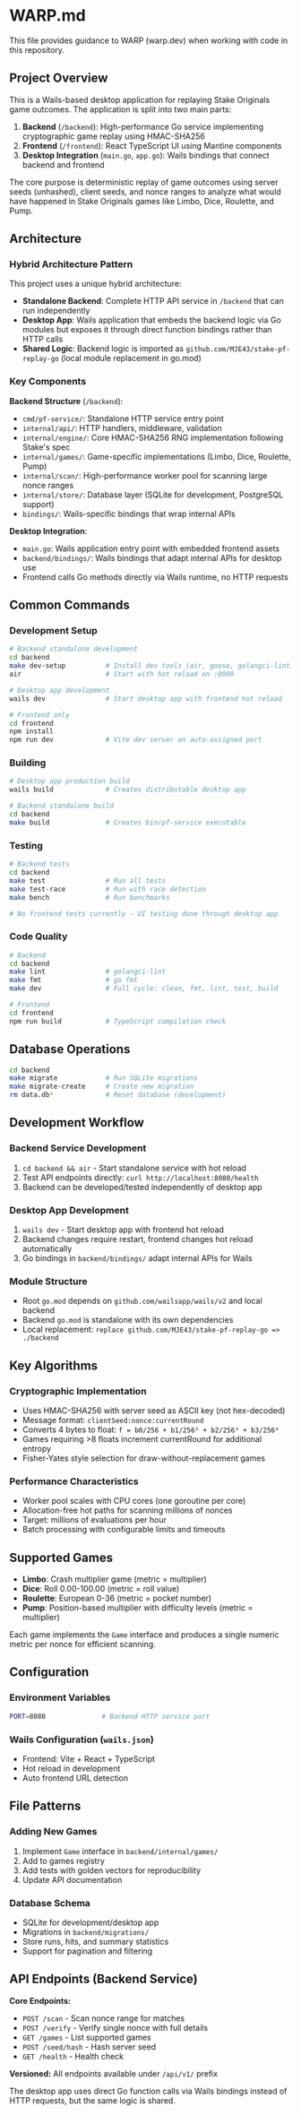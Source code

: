 # WARP.md

This file provides guidance to WARP (warp.dev) when working with code in this repository.

## Project Overview

This is a Wails-based desktop application for replaying Stake Originals game outcomes. The application is split into two main parts:

1. **Backend** (`/backend`): High-performance Go service implementing cryptographic game replay using HMAC-SHA256
2. **Frontend** (`/frontend`): React TypeScript UI using Mantine components
3. **Desktop Integration** (`main.go`, `app.go`): Wails bindings that connect backend and frontend

The core purpose is deterministic replay of game outcomes using server seeds (unhashed), client seeds, and nonce ranges to analyze what would have happened in Stake Originals games like Limbo, Dice, Roulette, and Pump.

## Architecture

### Hybrid Architecture Pattern
This project uses a unique hybrid architecture:
- **Standalone Backend**: Complete HTTP API service in `/backend` that can run independently
- **Desktop App**: Wails application that embeds the backend logic via Go modules but exposes it through direct function bindings rather than HTTP calls
- **Shared Logic**: Backend logic is imported as `github.com/MJE43/stake-pf-replay-go` (local module replacement in go.mod)

### Key Components

**Backend Structure** (`/backend`):
- `cmd/pf-service/`: Standalone HTTP service entry point
- `internal/api/`: HTTP handlers, middleware, validation
- `internal/engine/`: Core HMAC-SHA256 RNG implementation following Stake's spec
- `internal/games/`: Game-specific implementations (Limbo, Dice, Roulette, Pump)
- `internal/scan/`: High-performance worker pool for scanning large nonce ranges
- `internal/store/`: Database layer (SQLite for development, PostgreSQL support)
- `bindings/`: Wails-specific bindings that wrap internal APIs

**Desktop Integration**:
- `main.go`: Wails application entry point with embedded frontend assets
- `backend/bindings/`: Wails bindings that adapt internal APIs for desktop use
- Frontend calls Go methods directly via Wails runtime, no HTTP requests

## Common Commands

### Development Setup
```bash
# Backend standalone development
cd backend
make dev-setup          # Install dev tools (air, goose, golangci-lint)
air                     # Start with hot reload on :8080

# Desktop app development  
wails dev               # Start desktop app with frontend hot reload

# Frontend only
cd frontend
npm install
npm run dev             # Vite dev server on auto-assigned port
```

### Building
```bash
# Desktop app production build
wails build             # Creates distributable desktop app

# Backend standalone build
cd backend
make build              # Creates bin/pf-service executable
```

### Testing
```bash
# Backend tests
cd backend
make test               # Run all tests
make test-race          # Run with race detection
make bench              # Run benchmarks

# No frontend tests currently - UI testing done through desktop app
```

### Code Quality
```bash
# Backend
cd backend
make lint               # golangci-lint
make fmt                # go fmt
make dev                # Full cycle: clean, fmt, lint, test, build

# Frontend
cd frontend  
npm run build           # TypeScript compilation check
```

## Database Operations
```bash
cd backend
make migrate            # Run SQLite migrations
make migrate-create     # Create new migration
rm data.db*             # Reset database (development)
```

## Development Workflow

### Backend Service Development
1. `cd backend && air` - Start standalone service with hot reload
2. Test API endpoints directly: `curl http://localhost:8080/health`
3. Backend can be developed/tested independently of desktop app

### Desktop App Development
1. `wails dev` - Start desktop app with frontend hot reload
2. Backend changes require restart, frontend changes hot reload automatically
3. Go bindings in `backend/bindings/` adapt internal APIs for Wails

### Module Structure
- Root `go.mod` depends on `github.com/wailsapp/wails/v2` and local backend
- Backend `go.mod` is standalone with its own dependencies
- Local replacement: `replace github.com/MJE43/stake-pf-replay-go => ./backend`

## Key Algorithms

### Cryptographic Implementation
- Uses HMAC-SHA256 with server seed as ASCII key (not hex-decoded)
- Message format: `clientSeed:nonce:currentRound`
- Converts 4 bytes to float: `f = b0/256 + b1/256² + b2/256³ + b3/256⁴`
- Games requiring >8 floats increment currentRound for additional entropy
- Fisher-Yates style selection for draw-without-replacement games

### Performance Characteristics
- Worker pool scales with CPU cores (one goroutine per core)
- Allocation-free hot paths for scanning millions of nonces
- Target: millions of evaluations per hour
- Batch processing with configurable limits and timeouts

## Supported Games
- **Limbo**: Crash multiplier game (metric = multiplier)
- **Dice**: Roll 0.00-100.00 (metric = roll value)  
- **Roulette**: European 0-36 (metric = pocket number)
- **Pump**: Position-based multiplier with difficulty levels (metric = multiplier)

Each game implements the `Game` interface and produces a single numeric metric per nonce for efficient scanning.

## Configuration

### Environment Variables
```bash
PORT=8080              # Backend HTTP service port
```

### Wails Configuration (`wails.json`)
- Frontend: Vite + React + TypeScript
- Hot reload in development
- Auto frontend URL detection

## File Patterns

### Adding New Games
1. Implement `Game` interface in `backend/internal/games/`
2. Add to games registry
3. Add tests with golden vectors for reproducibility
4. Update API documentation

### Database Schema
- SQLite for development/desktop app
- Migrations in `backend/migrations/`
- Store runs, hits, and summary statistics
- Support for pagination and filtering

## API Endpoints (Backend Service)

**Core Endpoints:**
- `POST /scan` - Scan nonce range for matches
- `POST /verify` - Verify single nonce with full details
- `GET /games` - List supported games
- `POST /seed/hash` - Hash server seed
- `GET /health` - Health check

**Versioned:** All endpoints available under `/api/v1/` prefix

The desktop app uses direct Go function calls via Wails bindings instead of HTTP requests, but the same logic is shared.
